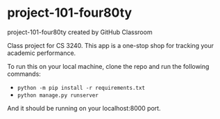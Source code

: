 # project-101-four80ty
project-101-four80ty created by GitHub Classroom


Class project for CS 3240.
This app is a one-stop shop for tracking your academic performance. 

To run this on your local machine, clone the repo and run the following commands:
- `python -m pip install -r requirements.txt`
- `python manage.py runserver`

And it should be running on your localhost:8000 port.
